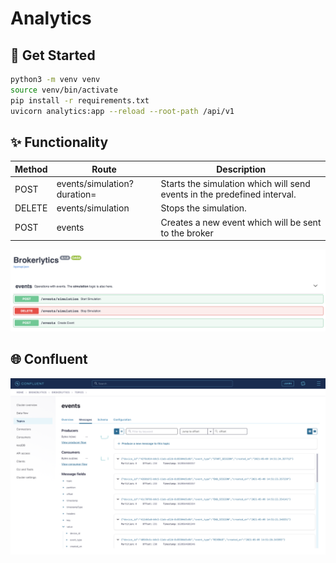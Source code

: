 # Analytics

## 🚀 Get Started
```sh
python3 -m venv venv
source venv/bin/activate
pip install -r requirements.txt
uvicorn analytics:app --reload --root-path /api/v1
```

## ✨ Functionality
| Method 	| Route                       	| Description                                                              	|
|--------	|-----------------------------	|--------------------------------------------------------------------------	|
| POST   	| events/simulation?duration= 	| Starts the simulation which will send events in the predefined interval. 	|
| DELETE 	| events/simulation           	| Stops the simulation.                                                    	|
| POST   	| events                      	| Creates a new event which will be sent to the broker                     	|

![](.github/openapi.png)

## 🌐 Confluent

![](.github/events.png)

